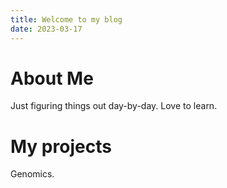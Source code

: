 ```yaml
---
title: Welcome to my blog
date: 2023-03-17
---
```


# About Me
Just figuring things out day-by-day. Love to learn.

# My projects
Genomics.
